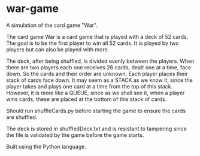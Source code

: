 # war-game
A simulation of the card game "War".

The card game War is a card game that is played with a deck of 52 cards.
The goal is to be the first player to win all 52 cards. It is played by two 
players but can also be played with more.

The deck, after being shuffled, is divided evenly between the players. When 
there are two players each one receives 26 cards, dealt one at a time, face 
down. So the cards and their order are unknown. Each player places their stack
of cards face down. It may seem as a STACK as we know it, since the player takes
and plays one card at a time from the top of this stack. However, it is more 
like a QUEUE, since as we shall see it, when a player wins cards, these are 
placed at the bottom of this stack of cards.

Should run shuffleCards.py before starting the game to ensure the cards are shuffled.

The deck is stored in shuffledDeck.txt and is resistant to tampering since the file is validated by the game before the game starts.

Built using the Python language.
